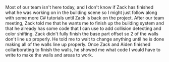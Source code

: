 Most of our team isn't here today, and I don't know if Zack has finished what he was working on in the building scene so I might just follow along with some more C# tutorials until Zack is back on the project. After our team meeting, Zack told me that he wants me to finish up the building system and that he already has some code that I can use to add collision detecting and color shifting. Zack didn't fully finish the base part offset so 2 of the walls don't line up properly. He told me to wait to change anything until he is done making all of the walls line up properly. Once Zack and Aiden finished collarborating to finish the walls, he showed me what code I would have to write to make the walls and areas to work. 
